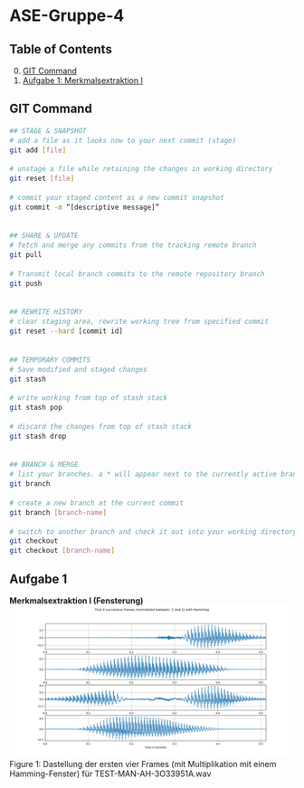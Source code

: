 # ASE-Gruppe-4 

## Table of Contents
0. [GIT Command](#git-Command)
1. [Aufgabe 1: Merkmalsextraktion I](#aufgabe-1)

## GIT Command
``` bash
## STAGE & SNAPSHOT
# add a file as it looks now to your next commit (stage)
git add [file]

# unstage a file while retaining the changes in working directory
git reset [file]

# commit your staged content as a new commit snapshot
git commit -m “[descriptive message]”


## SHARE & UPDATE
# fetch and merge any commits from the tracking remote branch
git pull

# Transmit local branch commits to the remote repository branch
git push 


## REWRITE HISTORY
# clear staging area, rewrite working tree from specified commit
git reset --hard [commit id]


## TEMPORARY COMMITS
# Save modified and staged changes
git stash

# write working from top of stash stack
git stash pop

# discard the changes from top of stash stack
git stash drop


## BRANCH & MERGE
# list your branches. a * will appear next to the currently active branch
git branch

# create a new branch at the current commit
git branch [branch-name]

# switch to another branch and check it out into your working directory
git checkout
git checkout [branch-name]

```

## Aufgabe 1
**Merkmalsextraktion I (Fensterung)**
![Dastellung Frames](data/images/aufgabe1.png)
Figure 1: Dastellung der ersten vier Frames (mit Multiplikation mit einem
Hamming-Fenster) für TEST-MAN-AH-3O33951A.wav